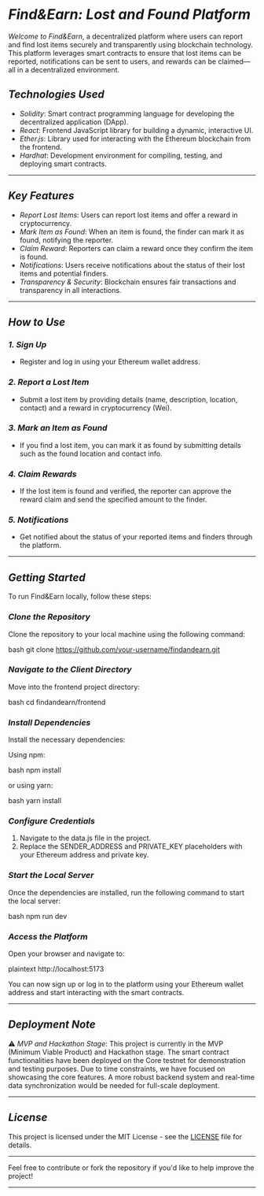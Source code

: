 
# *Find&Earn: Lost and Found Platform*

*Welcome to Find&Earn*, a decentralized platform where users can report and find lost items securely and transparently using blockchain technology. This platform leverages smart contracts to ensure that lost items can be reported, notifications can be sent to users, and rewards can be claimed—all in a decentralized environment.



## *Technologies Used*

- *Solidity*: Smart contract programming language for developing the decentralized application (DApp).
- *React*: Frontend JavaScript library for building a dynamic, interactive UI.
- *Ether.js*: Library used for interacting with the Ethereum blockchain from the frontend.
- *Hardhat*: Development environment for compiling, testing, and deploying smart contracts.

---

## *Key Features*

- *Report Lost Items*: Users can report lost items and offer a reward in cryptocurrency.
- *Mark Item as Found*: When an item is found, the finder can mark it as found, notifying the reporter.
- *Claim Reward*: Reporters can claim a reward once they confirm the item is found.
- *Notifications*: Users receive notifications about the status of their lost items and potential finders.
- *Transparency & Security*: Blockchain ensures fair transactions and transparency in all interactions.

---

## *How to Use*

### *1. Sign Up*
- Register and log in using your Ethereum wallet address.

### *2. Report a Lost Item*
- Submit a lost item by providing details (name, description, location, contact) and a reward in cryptocurrency (Wei).
  
### *3. Mark an Item as Found*
- If you find a lost item, you can mark it as found by submitting details such as the found location and contact info.

### *4. Claim Rewards*
- If the lost item is found and verified, the reporter can approve the reward claim and send the specified amount to the finder.

### *5. Notifications*
- Get notified about the status of your reported items and finders through the platform.

---

## *Getting Started*

To run Find&Earn locally, follow these steps:

### *Clone the Repository*

Clone the repository to your local machine using the following command:

bash
git clone https://github.com/your-username/findandearn.git


### *Navigate to the Client Directory*

Move into the frontend project directory:

bash
cd findandearn/frontend


### *Install Dependencies*

Install the necessary dependencies:

Using npm:

bash
npm install


or using yarn:

bash
yarn install


### *Configure Credentials*

1. Navigate to the data.js file in the project.
2. Replace the SENDER_ADDRESS and PRIVATE_KEY placeholders with your Ethereum address and private key.

### *Start the Local Server*

Once the dependencies are installed, run the following command to start the local server:

bash
npm run dev


### *Access the Platform*

Open your browser and navigate to:

plaintext
http://localhost:5173


You can now sign up or log in to the platform using your Ethereum wallet address and start interacting with the smart contracts.

---

## *Deployment Note*

⚠ *MVP and Hackathon Stage*: This project is currently in the MVP (Minimum Viable Product) and Hackathon stage. The smart contract functionalities have been deployed on the Core testnet for demonstration and testing purposes. Due to time constraints, we have focused on showcasing the core features. A more robust backend system and real-time data synchronization would be needed for full-scale deployment.

---

## *License*

This project is licensed under the MIT License - see the [LICENSE](LICENSE) file for details.

---

Feel free to contribute or fork the repository if you'd like to help improve the project!

---

